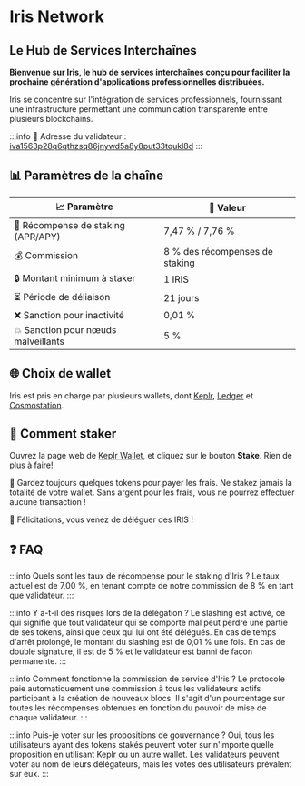 # Iris Network
## Le Hub de Services Interchaînes

**Bienvenue sur Iris, le hub de services interchaînes conçu pour faciliter la prochaine génération d'applications professionnelles distribuées.**

Iris se concentre sur l'intégration de services professionnels, fournissant une infrastructure permettant une communication transparente entre plusieurs blockchains.

:::info
🔐 Adresse du validateur : <a href="https://www.mintscan.io/iris/validators/iva1563p28q6qthzsq86jnywd5a8y8put33tqukl8d" target="_blank" rel="noopener noreferrer">iva1563p28q6qthzsq86jnywd5a8y8put33tqukl8d</a>
:::

## 📊 Paramètres de la chaîne

| 📈 Paramètre                | 🎯 Valeur              |
|-----------------------------|-----------------------|
| 🎁 Récompense de staking (APR/APY)    | 7,47 % / 7,76 %         |
| 💰 Commission               | 8 % des récompenses de staking |
| 🔒 Montant minimum à staker  | 1 IRIS                |
| ⏳ Période de déliaison          | 21 jours               |
| ❌ Sanction pour inactivité     | 0,01 %                 |
| 💥 Sanction pour nœuds malveillants | 5 %                    |

## 🌐 Choix de wallet

Iris est pris en charge par plusieurs wallets, dont <a href="https://wallet.keplr.app/" target="_blank" rel="noopener noreferrer">Keplr</a>, <a href="https://www.ledger.com" target="_blank" rel="noopener noreferrer">Ledger</a> et <a href="https://cosmostation.io" target="_blank" rel="noopener noreferrer">Cosmostation</a>.

## 🏁 Comment staker

Ouvrez la page web de <a href="https://wallet.keplr.app/chains/irisnet?modal=validator&chain=irishub-1&validator_address=iva1563p28q6qthzsq86jnywd5a8y8put33tqukl8d" target="_blank" rel="noopener noreferrer">Keplr Wallet</a>, et cliquez sur le bouton **Stake**. Rien de plus à faire!

🚨 Gardez toujours quelques tokens pour payer les frais. Ne stakez jamais la totalité de votre wallet. Sans argent pour les frais, vous ne pourrez effectuer aucune transaction !

🎉 Félicitations, vous venez de déléguer des IRIS !

## ❓ FAQ

:::info Quels sont les taux de récompense pour le staking d'Iris ?
Le taux actuel est de 7,00 %, en tenant compte de notre commission de 8 % en tant que validateur.
:::

:::info Y a-t-il des risques lors de la délégation ?
Le slashing est activé, ce qui signifie que tout validateur qui se comporte mal peut perdre une partie de ses tokens, ainsi que ceux qui lui ont été délégués.
En cas de temps d'arrêt prolongé, le montant du slashing est de 0,01 % une fois. En cas de double signature, il est de 5 % et le validateur est banni de façon permanente.
:::

:::info Comment fonctionne la commission de service d'Iris ?
Le protocole paie automatiquement une commission à tous les validateurs actifs participant à la création de nouveaux blocs. Il s'agit d'un pourcentage sur toutes les récompenses obtenues en fonction du pouvoir de mise de chaque validateur.
:::

:::info Puis-je voter sur les propositions de gouvernance ?
Oui, tous les utilisateurs ayant des tokens stakés peuvent voter sur n'importe quelle proposition en utilisant Keplr ou un autre wallet.
Les validateurs peuvent voter au nom de leurs délégateurs, mais les votes des utilisateurs prévalent sur eux.
:::
